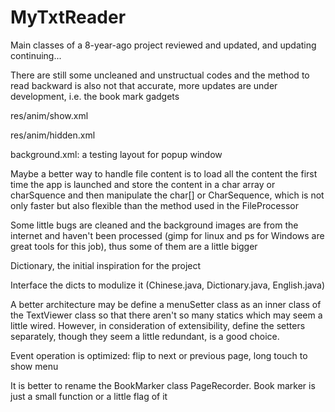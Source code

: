 # MyTxtReader

Main classes of a 8-year-ago project reviewed and updated, and updating continuing...

There are still some uncleaned and unstructual codes and the method to read backward is also not that
accurate, more updates are under development, i.e. the book mark gadgets

res/anim/show.xml

res/anim/hidden.xml

background.xml: a testing layout for popup window

Maybe a better way to handle file content is to load all the content the first time the app is launched and store the content in a char array or charSquence and then manipulate the char[] or CharSequence, which is not only faster but also flexible than the method used in the FileProcessor

Some little bugs are cleaned and the background images are from the internet and haven't been processed (gimp for linux and ps for Windows are great tools for this job), thus some of them are a little bigger

Dictionary, the initial inspiration for the project

Interface the dicts to modulize it (Chinese.java, Dictionary.java, English.java)

A better architecture may be define a menuSetter class as an inner class of the TextViewer class so that there aren't so many statics which may seem a little wired. However, in consideration of extensibility, define the setters separately, though they seem a little redundant, is a good choice.

Event operation is optimized: flip to next or previous page, long touch to show menu

It is better to rename the BookMarker class PageRecorder. Book marker is just a small function or a little flag of it
